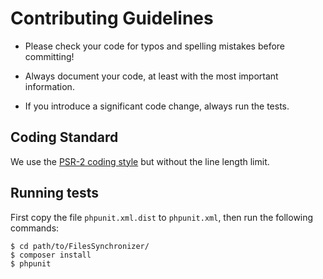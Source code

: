 Contributing Guidelines
=======================

* Please check your code for typos and spelling mistakes before committing!

* Always document your code, at least with the most important information.

* If you introduce a significant code change, always run the tests.


Coding Standard
---------------

We use the [PSR-2 coding style][1] but without the line length limit.


Running tests
-------------

First copy the file `phpunit.xml.dist` to `phpunit.xml`, then run the following commands:

    $ cd path/to/FilesSynchronizer/
    $ composer install
    $ phpunit


  [1]: https://github.com/php-fig/fig-standards/blob/master/accepted/PSR-2-coding-style-guide.md